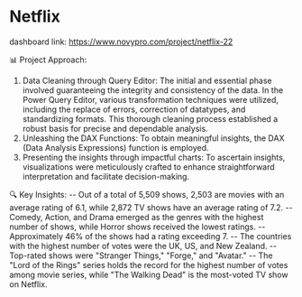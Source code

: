 # Netflix
dashboard link: https://www.novypro.com/project/netflix-22


📊 Project Approach:
1. Data Cleaning through Query Editor: The initial and essential phase involved guaranteeing the integrity and consistency of the data. In the Power Query Editor, various transformation techniques were utilized, including the replace of errors, correction of datatypes, and standardizing formats. This thorough cleaning process established a robust basis for precise and dependable analysis.
2. Unleashing the DAX Functions: To obtain meaningful insights, the DAX (Data Analysis Expressions) function is employed.
3. Presenting the insights through impactful charts: To ascertain insights, visualizations were meticulously crafted to enhance straightforward interpretation and facilitate decision-making.

🔍 Key Insights:
-- Out of a total of 5,509 shows, 2,503 are movies with an average rating of 6.1, while 2,872 TV shows have an average rating of 7.2.
-- Comedy, Action, and Drama emerged as the genres with the highest number of shows, while Horror shows received the lowest ratings.
-- Approximately 46% of the shows had a rating exceeding 7.
-- The countries with the highest number of votes were the UK, US, and New Zealand.
-- Top-rated shows were "Stranger Things," "Forge," and "Avatar."
-- The "Lord of the Rings" series holds the record for the highest number of votes among movie series, while "The Walking Dead" is the most-voted TV show on Netflix.
